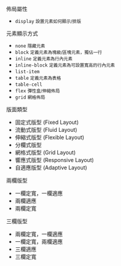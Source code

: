 佈局屬性
- `display` <small>設置元素如何顯示/排版</small>

元素顯示方式
- `none` <small>隱藏元素</small>
- `block` <small>定義元素為塊級/區塊元素，獨佔一行</small>
- `inline` <small>定義元素為行內元素</small>
- `inline-block` <small>定義元素為可設置寬高的行內元素</small>
- `list-item`
- `table` <small>定義元素為表格</small>
- `table-cell`
- `flex` <small>彈性盒/伸縮佈局</small>
- `grid` <small>網格佈局</small>

版面類型
- 固定式版型 (Fixed Layout)
- 流動式版型 (Fluid Layout)
- 伸縮式版型 (Flexible Layout)
- 分欄式版型
- 網格式版型 (Grid Layout)
- 響應式版型 (Responsive Layout)
- 自適應版型 (Adaptive Layout)

兩欄版型
- 一欄定寬，一欄適應
- 兩欄適應
- 兩欄定寬

三欄版型
- 兩欄定寬，一欄適應
- 一欄定寬，兩欄適應
- 三欄適應
- 三欄定寬